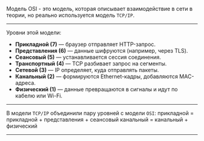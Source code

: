 Модель OSI - это модель, которая описывает взаимодействие в сети в теории, но реально используется модель `TCP/IP`.

---

Уровни этой модели:
- **Прикладной (7)** — браузер отправляет HTTP-запрос.
- **Представления (6)** — данные шифруются (например, через TLS).
- **Сеансовый (5)** — устанавливается сессия соединения.
- **Транспортный (4)** — TCP разбивает запрос на сегменты.
- **Сетевой (3)** — IP определяет, куда отправлять пакеты.
- **Канальный (2)** — формируются Ethernet-кадры, добавляются MAC-адреса.
- **Физический (1)** — данные превращаются в сигналы и идут по кабелю или Wi-Fi.

---

В модели `TCP/IP` объединили пару уровней с модели `OSI`:
прикладной = прикладной + представления + сеансовый 
канальный = канальный + физический

---
